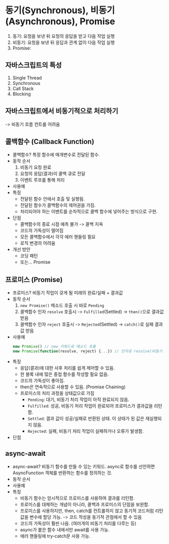 # 동기(Synchronous), 비동기(Asynchronous), Promise
1. 동기: 요청을 보낸 뒤 요청의 응답을 받고 다음 작업 실행
2. 비동기: 요청을 보낸 뒤 응답과 관계 없이 다음 작업 실행
3. Promise: 


## 자바스크립트의 특성
1. Single Thread
2. Synchronous
3. Call Stack
4. Blocking


## 자바스크립트에서 비동기적으로 처리하기
-> 비동기 흐름 컨트롤 어려움


## 콜백함수 (Callback Function)
- 콜백함수? 특정 함수에 매개변수로 전달된 함수. 
- 동작 순서
    1. 비동기 요청 완료
    2. 요청의 응답(결과)이 콜백 큐로 전달
    3. 이벤트 루프를 통해 처리
- 사용예
- 특징
    * 전달된 함수 안에서 호출 및 실행됨. 
    * 전달된 함수가 콜백함수의 제어권을 가짐.
    * 처리되어야 하는 이벤트를 순차적으로 콜백 함수에 넣어주는 방식으로 구현.
- 단점
    * 콜백함수의 종료 시점 예측 불가 -> 콜백 지옥
    * 코드의 가독성이 떨어짐
    * 모든 콜백함수에서 각각 에러 핸들링 필요
    * 로직 변경의 어려움
- 개선 방안
    * 코딩 패턴
    * 또는... Promise


## 프로미스 (Promise)
- 프로미스? 비동기 작업이 갖게 될 미래의 완료/실패 + 결과값
- 동작 순서
    1. `new Promise()` 메소드 호출 시 바로 `Pending`
    2. 콜백함수 인자 `resolve` 호출시 -> `Fulfilled`(Settled) -> `then()`으로 결과값 받음
    3. 콜백함수 인자 `reject` 호출시 -> `Rejected`(Settled) -> `catch()`로 실패 결과값 받음
- 사용예
    ```javascript
    new Promise() // new 키워드로 메소드 호출
    new Promise(function(resolve, reject) {...}) // 인자로 resolve(비동기 처리 성공), reject(비동기 처리 실패)를 받는 콜백 함수를 넘겨줌
    ```
- 특징
    * 응답(결과)에 대한 사후 처리를 쉽게 제어할 수 있음.
    * 한 블록 내에 많은 중첩 함수를 작성할 필요 없음.
    * 코드의 가독성이 좋아짐.
    * then은 연속적으로 사용할 수 있음. (Promise Chaining)
    * 프로미스의 처리 과정을 상태값으로 가짐
      * `Pending`: 대기, 비동기 처리 작업이 아직 완료되지 않음.
      * `Fulfilled`: 성공, 비동기 처리 작업이 완료되어 프로미스가 결과값을 리턴함.
      * `Settled`: 결과 값이 성공/실패로 반환된 상태. 이 상태가 된 값은 재실행되지 않음.
      * `Rejected`: 실패, 비동기 처리 작업이 실패하거나 오류가 발생함.
- 단점


## async-await
- async-await? 비동기 함수를 만들 수 있는 키워드. async로 함수를 선언하면 AsyncFunction 객체를 반환하는 함수를 정의하는 것.
- 동작 순서
- 사용예
- 특징
    * 비동기 함수는 암시적으로 프로미스를 사용하여 결과를 리턴함.
    * 프로미스를 대체하는 개념이 아니라, 콜백과 프로미스의 단점을 보완함.
    * 프로미스를 사용하지만, then, catch를 컨트롤하지 않고 동기적 코드처럼 리턴값을 변수에 할당 가능. -> 코드 작성을 동기적 관점에서 할 수 있음
    * 코드의 가독성이 훨씬 나음. (여러개의 비동기 처리를 다루는 등)
    * async가 붙은 함수 내에서만 await를 사용 가능.
    * 에러 핸들링에 try-catch문 사용 가능.
